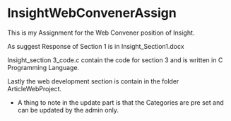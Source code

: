 # InsightWebConvenerAssign

This is my Assignment for the Web Convener position of Insight.

As suggest Response of Section 1 is in Insight_Section1.docx

Insight_section 3_code.c contain the code for section 3 and is written in C Programming Language.

Lastly the web development section is contain in the folder ArticleWebProject.
 - A thing to note in the update part is that the Categories are pre set and can be updated by the admin only.
